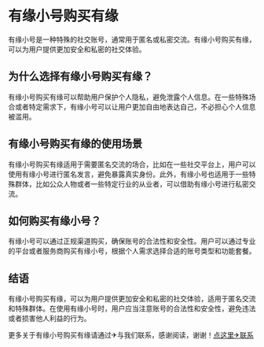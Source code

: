 # 有缘小号购买有缘

有缘小号是一种特殊的社交账号，通常用于匿名或私密交流。有缘小号购买有缘，可以为用户提供更加安全和私密的社交体验。

## 为什么选择有缘小号购买有缘？

有缘小号购买有缘可以帮助用户保护个人隐私，避免泄露个人信息。在一些特殊场合或者特定需求下，有缘小号可以让用户更加自由地表达自己，不必担心个人信息被滥用。

## 有缘小号购买有缘的使用场景

有缘小号购买有缘适用于需要匿名交流的场合，比如在一些社交平台上，用户可以使用有缘小号进行匿名发言，避免暴露真实身份。此外，有缘小号也适用于一些特殊群体，比如公众人物或者一些特定行业的从业者，可以借助有缘小号进行私密交流。

## 如何购买有缘小号？

有缘小号可以通过正规渠道购买，确保账号的合法性和安全性。用户可以通过专业的平台或者服务商购买有缘小号，根据个人需求选择合适的账号类型和功能套餐。

## 结语

有缘小号购买有缘，可以为用户提供更加安全和私密的社交体验，适用于匿名交流和特殊群体。在使用有缘小号时，用户应当注意账号的合法性和安全性，避免违法或者损害他人利益的行为。

更多关于有缘小号购买有缘请通过✈与我们联系，感谢阅读，谢谢！[点这里✈联系](https://gg.k02.cc)